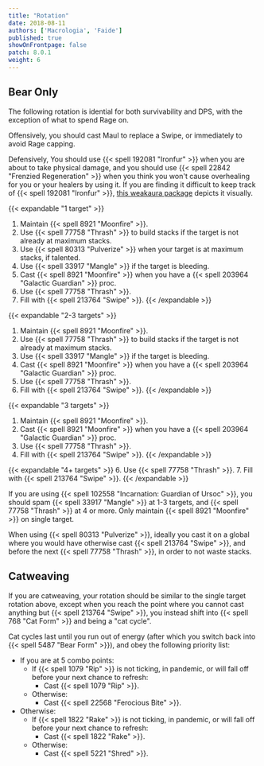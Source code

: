 ```yaml
---
title: "Rotation"
date: 2018-08-11
authors: ['Macrologia', 'Faide']
published: true
showOnFrontpage: false
patch: 8.0.1
weight: 6
---
```


## Bear Only

The following rotation is idential for both survivability and DPS, with the exception of what to spend Rage on. 

Offensively, you should cast Maul to replace a Swipe, or immediately to avoid Rage capping.

Defensively, You should use {{< spell 192081 "Ironfur" >}} when you are about to take physical damage, and you should use {{< spell 22842 "Frenzied Regeneration" >}} when you think you won't cause overhealing for you or your healers by using it. If you are finding it difficult to keep track of {{< spell 192081 "Ironfur" >}}, [this weakaura package](https://wago.io/EJCMTR_PZ) depicts it visually. 

{{< expandable "1 target" >}}
  1. Maintain {{< spell 8921 "Moonfire" >}}.
  2. Use {{< spell 77758 "Thrash" >}} to build stacks if the target is not already at maximum stacks.
  3. Use {{< spell 80313 "Pulverize" >}} when your target is at maximum stacks, if talented.
  4. Use {{< spell 33917 "Mangle" >}} if the target is bleeding.
  5. Cast {{< spell 8921 "Moonfire" >}} when you have a {{< spell 203964 "Galactic Guardian" >}} proc.
  6. Use {{< spell 77758 "Thrash" >}}.
  7. Fill with {{< spell 213764 "Swipe" >}}.
{{< /expandable >}}

{{< expandable "2-3 targets" >}}
  1. Maintain {{< spell 8921 "Moonfire" >}}.
  2. Use {{< spell 77758 "Thrash" >}} to build stacks if the target is not already at maximum stacks.
  4. Use {{< spell 33917 "Mangle" >}} if the target is bleeding.
  5. Cast {{< spell 8921 "Moonfire" >}} when you have a {{< spell 203964 "Galactic Guardian" >}} proc.
  6. Use {{< spell 77758 "Thrash" >}}.
  7. Fill with {{< spell 213764 "Swipe" >}}.
{{< /expandable >}}

{{< expandable "3 targets" >}}
  1. Maintain {{< spell 8921 "Moonfire" >}}.
  5. Cast {{< spell 8921 "Moonfire" >}} when you have a {{< spell 203964 "Galactic Guardian" >}} proc.
  6. Use {{< spell 77758 "Thrash" >}}.
  7. Fill with {{< spell 213764 "Swipe" >}}.
{{< /expandable >}}

{{< expandable "4+ targets" >}}
  6. Use {{< spell 77758 "Thrash" >}}.
  7. Fill with {{< spell 213764 "Swipe" >}}.
{{< /expandable >}}

If you are using {{< spell 102558 "Incarnation: Guardian of Ursoc" >}}, you should spam {{< spell 33917 "Mangle" >}} at 1-3 targets, and {{< spell 77758 "Thrash" >}} at 4 or more. Only maintain {{< spell 8921 "Moonfire" >}} on single target.

When using {{< spell 80313 "Pulverize" >}}, ideally you cast it on a global where you would have otherwise cast {{< spell 213764 "Swipe" >}}, and before the next {{< spell 77758 "Thrash" >}}, in order to not waste stacks.

## Catweaving

If you are catweaving, your rotation should be similar to the single target rotation above, except when you reach the point where you cannot cast anything but {{< spell 213764 "Swipe" >}}, you instead shift into {{< spell 768 "Cat Form" >}} and being a "cat cycle".

Cat cycles last until you run out of energy (after which you switch back into {{< spell 5487 "Bear Form" >}}), and obey the following priority list:

- If you are at 5 combo points:
  - If {{< spell 1079 "Rip" >}} is not ticking, in pandemic, or will fall off before your next chance to refresh:
    - Cast {{< spell 1079 "Rip" >}}.
  - Otherwise:
    - Cast {{< spell 22568 "Ferocious Bite" >}}.
- Otherwise:
  - If {{< spell 1822 "Rake" >}} is not ticking, in pandemic, or will fall off before your next chance to refresh:
    - Cast {{< spell 1822 "Rake" >}}.
  - Otherwise:
    - Cast {{< spell 5221 "Shred" >}}.
